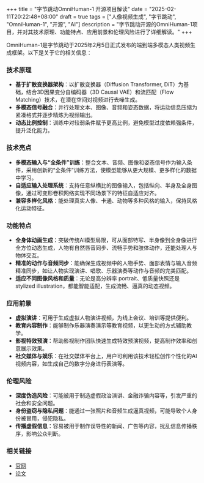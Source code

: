 +++
title = "字节跳动OmniHuman-1 开源项目解读"
date = "2025-02-11T20:22:48+08:00"
draft = true
tags = ["人像视频生成", "字节跳动", "OmniHuman-1", "开源", "AI"]
description = "字节跳动开源的OmniHuman-1项目，并对其技术原理、功能特点、应用前景和伦理风险进行了详细解读。"
+++

OmniHuman-1是字节跳动于2025年2月5日正式发布的端到端多模态人类视频生成框架。以下是关于它的相关信息：

### 技术原理

- **基于扩散变换器架构**：以扩散变换器（Diffusion Transformer, DiT）为基础，结合3D因果变分自编码器（3D Causal VAE）和流匹配（Flow Matching）技术，在潜在空间对视频进行去噪生成。
- **多模态信号融合**：并行处理文本、图像、音频和姿态数据，将运动信息压缩为紧凑格式并逐步精炼为视频输出。
- **动态比例控制**：训练中对较弱条件赋予更高比例，避免模型过度依赖强条件，提升泛化能力。

### 技术亮点

- **多模态输入与“全条件”训练**：整合文本、音频、图像和姿态信号作为输入条件，采用创新的“全条件”训练方法，使模型能够从更大规模、更多样化的数据中学习。
- **自适应输入处理系统**：支持任意纵横比的图像输入，包括纵向、半身及全身图像，通过可变形卷积网络实现不同场景下的特征自适应对齐。
- **兼容多样化风格**：能处理真实人像、卡通、动物等多种风格的输入，保持风格化运动特征。

### 功能特点

- **全身体动画生成**：突破传统AI模型局限，可从面部特写、半身像到全身像进行全方位动态生成，人物有自然唇音同步、流畅手势和肢体动作，还能处理人与物体交互。
- **精准的动作与音频同步**：能确保生成视频中的人物手势、面部表情与输入音频精准同步，如让人物实现演讲、唱歌、乐器演奏等动作与音频的完美匹配。
- **适应不同图像风格和质量**：无论是高分辨率 portrait、低质量快照还是 stylized illustration，都能智能适配，生成流畅、逼真的动态视频。

### 应用前景

- **虚拟演讲**：可用于生成虚拟人物演讲视频，为线上会议、培训等提供便利。
- **教育内容制作**：能够制作乐器演奏演示等教育视频，以更生动的方式辅助教学。
- **影视特效预演**：帮助影视制作团队快速生成特效预演视频，提高制作效率和创意展示效果。
- **社交媒体与娱乐**：在社交媒体平台上，用户可利用该技术轻松创作个性化的AI视频内容，如生成自己的数字分身进行表演等。

### 伦理风险

- **深度伪造风险**：可能被用于制造虚假政治演讲、金融诈骗内容等，引发严重的社会和安全问题。
- **身份盗窃与隐私问题**：能通过一张照片和音频生成逼真视频，可能导致个人身份被冒用，侵犯隐私。
- **传播虚假信息**：容易被用于制作误导性的新闻、广告等内容，扰乱信息传播秩序，影响公众判断。

### 相关链接

- [官网](https://omnihuman-lab.github.io)
- [论文](https://arxiv.org/pdf/2502.01061)
